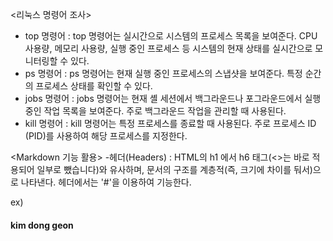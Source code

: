 <리눅스 명령어 조사>
- top 명령어 : top 명령어는 실시간으로 시스템의 프로세스 목록을 보여준다. CPU 사용량, 메모리 사용량, 실행 중인 프로세스 등 시스템의 현재 상태를 실시간으로 모니터링할 수 있다.
- ps 명령어 : ps 명령어는 현재 실행 중인 프로세스의 스냅샷을 보여준다. 특정 순간의 프로세스 상태를 확인할 수 있다.
- jobs 명령어 : jobs 명령어는 현재 셸 세션에서 백그라운드나 포그라운드에서 실행 중인 작업 목록을 보여준다. 주로 백그라운드 작업을 관리할 때 사용된다.
- kill 명령어 : kill 명령어는 특정 프로세스를 종료할 때 사용된다. 주로 프로세스 ID (PID)를 사용하여 해당 프로세스를 지정한다.

<Markdown 기능 활용>
-헤더(Headers) : HTML의 h1 에서 h6 태그(<>는 바로 적용되어 일부로 뺐습니다)와 유사하며, 문서의 구조를 계층적(즉, 크기에 차이를 둬서)으로 나타낸다. 헤더에서는 '#'을 이용하여 기능한다.


ex)
#### kim dong geon 
